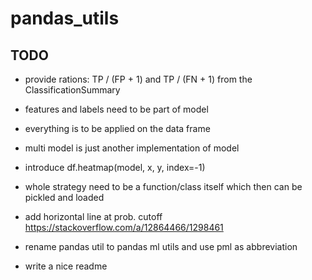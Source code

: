 # pandas_utils
## TODO

* provide rations: TP / (FP + 1) and TP / (FN + 1) from the ClassificationSummary
 
* features and labels need to be part of model

* everything is to be applied on the data frame

* multi model is just another implementation of model

* introduce df.heatmap(model, x, y, index=-1)

* whole strategy need to be a function/class itself which then can be pickled and loaded

* add horizontal line at prob. cutoff https://stackoverflow.com/a/12864466/1298461

* rename pandas util to pandas ml utils and use pml as abbreviation

* write a nice readme